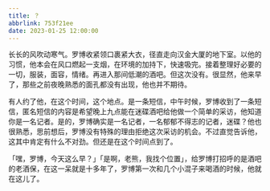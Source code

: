 ```yaml
---
title: ？
abbrlink: 753f21ee
date: 2023-01-25 12:00:00
---
```



长长的风吹动寒气。罗博收紧领口裹紧大衣，径直走向汉金大厦的地下室。以他的习惯，他本会在风口燃起一支烟，在环境的加持下，快速吸完。接着整理好必要的一切，服装，面容，情绪。再进入那间低潮的酒吧。但这次没有。很显然，他来早了，那些之前夜晚熟悉的面孔都没有出现，他也并不期待。

有人约了他，在这个时间，这个地点。是一条短信，中午时候，罗博收到了一条短信，匿名短信的内容是希望晚上九点能在迷碟酒吧给他做一个简单的采访，他知道你是一名记者。是的，罗博确实是一名记者，一名郁郁不得志的记者，迷碟？他也很熟悉，思前想后，罗博没有特殊的理由拒绝这次采访的机会。不过直觉告诉他，这其中肯定有什么不对劲。但还是在这个时间点到了。

「嘿，罗博，今天这么早？」「是啊，老熊，我找个位置」，给罗博打招呼的是酒吧的老酒保，在这一呆就是十多年了，罗博第一次和几个小混子来喝酒的时候，他就在这儿了。
